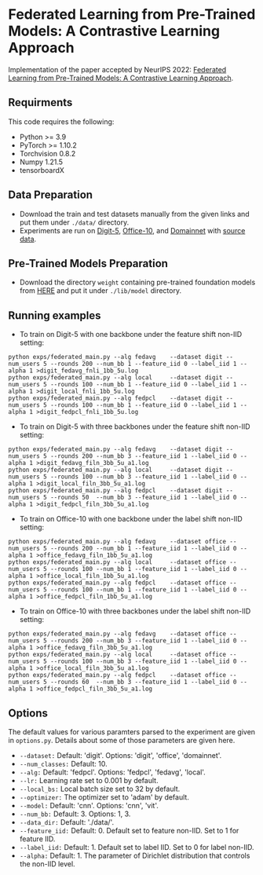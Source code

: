 # Federated Learning from Pre-Trained Models: A Contrastive Learning Approach

Implementation of the paper accepted by NeurIPS 2022: [Federated Learning from Pre-Trained Models: A Contrastive Learning Approach](https://arxiv.org/abs/2209.10083).

## Requirments
This code requires the following:
* Python >= 3.9
* PyTorch >= 1.10.2
* Torchvision 0.8.2
* Numpy 1.21.5
* tensorboardX

## Data Preparation
* Download the train and test datasets manually from the given links and put them under ```./data/``` directory.
* Experiments are run on [Digit-5](https://drive.google.com/file/d/1moBE_ASD5vIOaU8ZHm_Nsj0KAfX5T0Sf/view), [Office-10](https://drive.google.com/file/d/1gxhV5xRXQgC9AL4XexduH7hdxDng7bJ3/view), and [Domainnet](https://drive.google.com/file/d/1_dx2-YDdvnNlQ13DTgDnLoGvMZvMyccR/view) with [source data](http://csr.bu.edu/ftp/visda/2019/multi-source/).

## Pre-Trained Models Preparation
* Download the directory ```weight``` containing pre-trained foundation models from [HERE](https://drive.google.com/drive/folders/12fwBTyW881Q3n5tkhsv8qf2YweLh-wWu) and put it under ```./lib/model``` directory.

## Running examples
* To train on Digit-5 with one backbone under the feature shift non-IID setting:
```
python exps/federated_main.py --alg fedavg    --dataset digit --num_users 5 --rounds 200 --num_bb 1 --feature_iid 0 --label_iid 1 --alpha 1 >digit_fedavg_fnli_1bb_5u.log
python exps/federated_main.py --alg local     --dataset digit --num_users 5 --rounds 100 --num_bb 1 --feature_iid 0 --label_iid 1 --alpha 1 >digit_local_fnli_1bb_5u.log
python exps/federated_main.py --alg fedpcl    --dataset digit --num_users 5 --rounds 100 --num_bb 1 --feature_iid 0 --label_iid 1 --alpha 1 >digit_fedpcl_fnli_1bb_5u.log
```
* To train on Digit-5 with three backbones under the feature shift non-IID setting:
```
python exps/federated_main.py --alg fedavg    --dataset digit --num_users 5 --rounds 200 --num_bb 3 --feature_iid 1 --label_iid 0 --alpha 1 >digit_fedavg_filn_3bb_5u_a1.log
python exps/federated_main.py --alg local     --dataset digit --num_users 5 --rounds 100 --num_bb 3 --feature_iid 1 --label_iid 0 --alpha 1 >digit_local_filn_3bb_5u_a1.log
python exps/federated_main.py --alg fedpcl    --dataset digit --num_users 5 --rounds 50  --num_bb 3 --feature_iid 1 --label_iid 0 --alpha 1 >digit_fedpcl_filn_3bb_5u_a1.log
```
* To train on Office-10 with one backbone under the label shift non-IID setting:
```
python exps/federated_main.py --alg fedavg    --dataset office --num_users 5 --rounds 200 --num_bb 1 --feature_iid 1 --label_iid 0 --alpha 1 >office_fedavg_filn_1bb_5u_a1.log
python exps/federated_main.py --alg local     --dataset office --num_users 5 --rounds 100 --num_bb 1 --feature_iid 1 --label_iid 0 --alpha 1 >office_local_filn_1bb_5u_a1.log
python exps/federated_main.py --alg fedpcl    --dataset office --num_users 5 --rounds 100 --num_bb 1 --feature_iid 1 --label_iid 0 --alpha 1 >office_fedpcl_filn_1bb_5u_a1.log
```
* To train on Office-10 with three backbones under the label shift non-IID setting:
```
python exps/federated_main.py --alg fedavg    --dataset office --num_users 5 --rounds 200 --num_bb 3 --feature_iid 1 --label_iid 0 --alpha 1 >office_fedavg_filn_3bb_5u_a1.log
python exps/federated_main.py --alg local     --dataset office --num_users 5 --rounds 100 --num_bb 3 --feature_iid 1 --label_iid 0 --alpha 1 >office_local_filn_3bb_5u_a1.log
python exps/federated_main.py --alg fedpcl    --dataset office --num_users 5 --rounds 60  --num_bb 3 --feature_iid 1 --label_iid 0 --alpha 1 >office_fedpcl_filn_3bb_5u_a1.log
```

## Options
The default values for various paramters parsed to the experiment are given in ```options.py```. Details about some of those parameters are given here.

* ```--dataset:```  Default: 'digit'. Options: 'digit', 'office', 'domainnet'.
* ```--num_classes:```  Default: 10. 
* ```--alg:```      Default: 'fedpcl'. Options: 'fedpcl', 'fedavg', 'local'.
* ```--lr:```       Learning rate set to 0.001 by default.
* ```--local_bs:```  Local batch size set to 32 by default.
* ```--optimizer:```  The optimizer set to 'adam' by default.
* ```--model:```  Default: 'cnn'. Options: 'cnn', 'vit'.
* ```--num_bb:```     Default: 3. Options: 1, 3.
* ```--data_dir:```     Default: './data/'.
* ```--feature_iid:```     Default: 0. Default set to feature non-IID. Set to 1 for feature IID.
* ```--label_iid:```     Default: 1. Default set to label IID. Set to 0 for label non-IID.
* ```--alpha:```     Default: 1. The parameter of Dirichlet distribution that controls the non-IID level.

